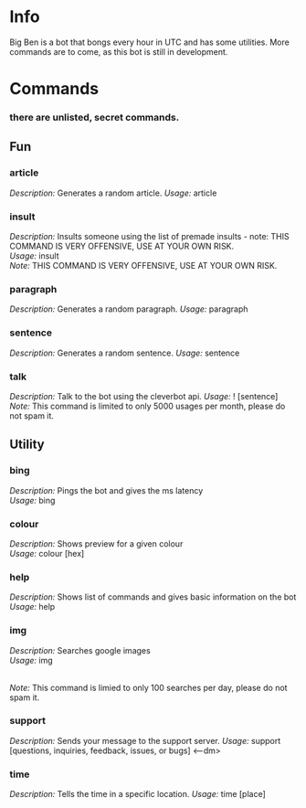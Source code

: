 # Info
Big Ben is a bot that bongs every hour in UTC and has some utilities. More commands are to come, as this bot is still in development.

# Commands
### there are unlisted, secret commands.
  
## Fun
### article
*Description:* Generates a random article.
*Usage:* article
### insult  
*Description:* Insults someone using the list of premade insults - note: THIS COMMAND IS VERY OFFENSIVE, USE AT YOUR OWN RISK.  
*Usage:* insult  
*Note:* THIS COMMAND IS VERY OFFENSIVE, USE AT YOUR OWN RISK.
### paragraph
*Description:* Generates a random paragraph.
*Usage:* paragraph
### sentence
*Description:* Generates a random sentence.
*Usage:* sentence
### talk
*Description:* Talk to the bot using the cleverbot api.
*Usage:* ! [sentence]
*Note:* This command is limited to only 5000 usages per month, please do not spam it.
  
## Utility
### bing  
*Description:* Pings the bot and gives the ms latency  
*Usage:* bing  
### colour  
*Description:* Shows preview for a given colour  
*Usage:* colour [hex]  
### help  
*Description:* Shows list of commands and gives basic information on the bot  
*Usage:* help  
### img  
*Description:* Searches google images  
*Usage:* img <search>  
*Note:* This command is limied to only 100 searches per day, please do not spam it.
### support
*Description:* Sends your message to the support server.
*Usage:* support [questions, inquiries, feedback, issues, or bugs] <--dm>
### time
*Description:* Tells the time in a specific location.
*Usage:* time [place]
